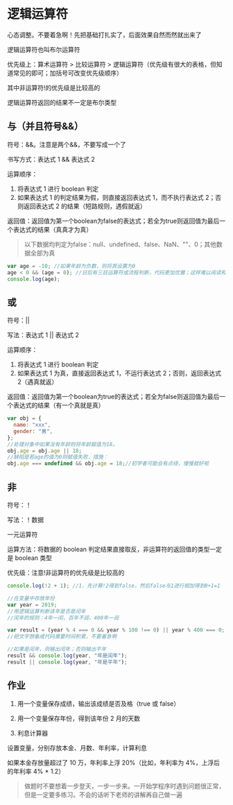 # 逻辑运算符

心态调整。不要着急啊！先把基础打扎实了，后面效果自然而然就出来了

逻辑运算符也叫布尔运算符

优先级上：算术运算符 > 比较运算符 > 逻辑运算符（优先级有很大的表格，但知道常见的即可；加括号可改变优先级顺序）

其中非运算符!的优先级是比较高的

逻辑运算符返回的结果不一定是布尔类型

## 与（并且符号&&）

符号：&&。注意是两个&&，不要写成一个了

书写方式：表达式 1 && 表达式 2

运算顺序：
1. 将表达式 1 进行 boolean 判定
2. 如果表达式 1 的判定结果为假，则直接返回表达式 1，而不执行表达式 2；否则返回表达式 2 的结果（短路规则，遇假就返）

返回值：返回值为第一个boolean为false的表达式；若全为true则返回值为最后一个表达式的结果（真真才为真）

> 以下数据均判定为false：null、undefined、false、NaN、""、0；其他数据全部为真

```js
var age = -10; //如果年龄为负数，则将其设置为0
age < 0 && (age = 0); //日后有三目运算符或流程判断，代码更加优雅；这样难以阅读和理解
console.log(age);
```

## 或

符号：||

写法：表达式 1 || 表达式 2

运算顺序：
1. 将表达式 1 进行 boolean 判定
2. 如果表达式 1 为真，直接返回表达式 1，不运行表达式 2；否则，返回表达式 2（遇真就返）

返回值：返回值为第一个boolean为true的表达式；若全为false则返回值为最后一个表达式的结果（有一个真就是真）

```js
var obj = {
  name: "xxx",
  gender: "男",
};
//处理对象中如果没有年龄则将年龄赋值为18。
obj.age = obj.age || 18;
//缺陷是若age的值为0则赋值失败，措施：
obj.age === undefined && obj.age = 18;//初学者可能会有点绕，慢慢就好啦
```

## 非

符号：！

写法：！数据

一元运算符

运算方法：将数据的 boolean 判定结果直接取反，非运算符的返回值的类型一定是 boolean 类型

优先级：注意!非运算符的优先级是比较高的

```js
console.log(!2 + 1); //1，先计算!2得到false，然后false与1进行相加得到0+1=1
```


```js
//在变量中存放年份
var year = 2019;
//用逻辑运算判断该年是否是闰年
//闰年的规则：4年一闰，百年不润，400年一润

var result = (year % 4 === 0 && year % 100 !== 0) || year % 400 === 0;
//把文字想象成代码需要时间积累，不要着急啊

//如果是闰年，则输出闰年；否则输出平年
result && console.log(year, "年是闰年");
result || console.log(year, "年是平年");
```
## 作业

1. 用一个变量保存成绩，输出该成绩是否及格（true 或 false）

2. 用一个变量保存年份，得到该年份 2 月的天数

3. 利息计算器

设置变量，分别存放本金、月数、年利率，计算利息

如果本金存放量超过了 10 万，年利率上浮 20%（比如，年利率为 4%，上浮后的年利率 4% * 1.2）
 
> 做题时不要想着一步登天，一步一步来。一开始学程序时遇到问题很正常，但是一定要多练习。不会的话听下老师的讲解再自己做一遍